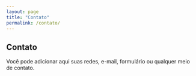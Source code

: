 ```yaml
---
layout: page
title: "Contato"
permalink: /contato/
---
```


## Contato

Você pode adicionar aqui suas redes, e-mail, formulário ou qualquer meio de contato.
